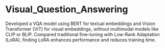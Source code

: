 # Visual_Question_Answering
Developed a VQA model using BERT for textual embeddings and Vision Transformer (ViT) for visual embeddings, without multimodal models like CLIP or BLIP. Compared traditional fine-tuning with Low-Rank Adaptation (LoRA), finding LoRA enhances performance and reduces training time.
